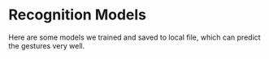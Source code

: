 # Recognition Models
Here are some models we trained and saved to local file, which can predict the gestures very well.
